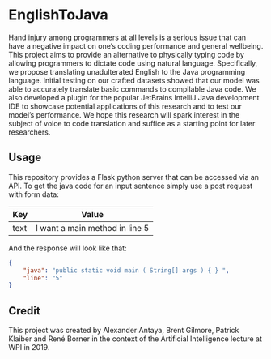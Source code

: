 # EnglishToJava
Hand injury among programmers at all levels is a serious issue that can have a negative impact on one’s coding performance 
and general wellbeing. This project aims to provide an alternative to physically typing code by allowing programmers 
to dictate code using natural language. Specifically, we propose translating unadulterated English to the Java programming 
language. Initial testing on our crafted datasets showed that our model was able to accurately translate basic commands to 
compilable Java code. We also developed a plugin for the popular JetBrains IntelliJ Java development IDE to showcase 
potential applications of this research and to test our model’s performance. We hope this research will spark interest 
in the subject of voice to code translation and suffice as a starting point for later researchers.

## Usage
This repository provides a Flask python server that can be accessed via an API.
To get the java code for an input sentence simply use a post request with form data:

| Key  | Value                          |
|------|--------------------------------|
| text | I want a main method in line 5 |

And the response will look like that:
```json
{
    "java": "public static void main ( String[] args ) { } ",
    "line": "5"
}
```

## Credit
This project was created by Alexander Antaya, Brent Gilmore, Patrick Klaiber and René Borner in the context of the Artificial Intelligence lecture at WPI in 2019.
